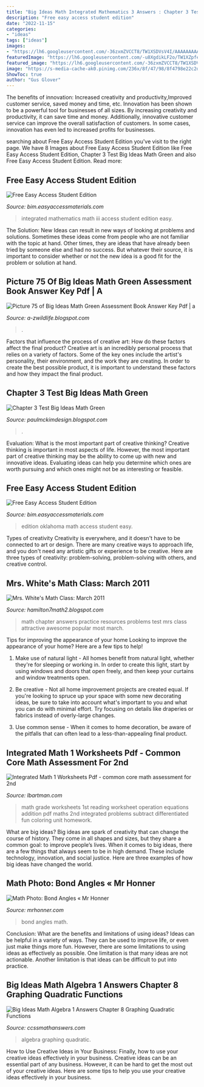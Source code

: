 ```yaml
---
title: "Big Ideas Math Integrated Mathematics 3 Answers : Chapter 3 Test Big Ideas Math Green"
description: "Free easy access student edition"
date: "2022-11-15"
categories:
- "ideas"
tags: ["ideas"]
images:
- "https://lh6.googleusercontent.com/-36zxmZVCCT8/TW1XSDVsV4I/AAAAAAAAADI/fhXVyKfmg2Q/w1200-h630-p-k-no-nu/Chapter+3+Practice+Test+B+pg1.jpg"
featuredImage: "https://lh6.googleusercontent.com/-u8XgdikLF2o/TW1XZpfel-I/AAAAAAAAADM/Hwx6VoTOj8Q/s1600/Chapter+3+Practice+Test+B+pg2.jpg"
featured_image: "https://lh6.googleusercontent.com/-36zxmZVCCT8/TW1XSDVsV4I/AAAAAAAAADI/fhXVyKfmg2Q/w1200-h630-p-k-no-nu/Chapter+3+Practice+Test+B+pg1.jpg"
image: "https://s-media-cache-ak0.pinimg.com/236x/8f/47/98/8f4798e22c2d7f3965c5b0eb75219be2.jpg"
ShowToc: true
author: "Gus Glover"
---
```



The benefits of innovation: Increased creativity and productivity,Improved customer service, saved money and time, etc.
Innovation has been shown to be a powerful tool for businesses of all sizes. By increasing creativity and productivity, it can save time and money. Additionally, innovative customer service can improve the overall satisfaction of customers. In some cases, innovation has even led to increased profits for businesses.

	

		
searching about Free Easy Access Student Edition you've visit to the right page. We have 8 Images about Free Easy Access Student Edition like Free Easy Access Student Edition, Chapter 3 Test Big Ideas Math Green and also Free Easy Access Student Edition. Read more:
		
    
## Free Easy Access Student Edition

<img loading=lazy src="https://bim.easyaccessmaterials.com/uploads/images/hs/book_covers/integrated_math3_pe.jpg" onerror="this.onerror=null;this.src='https://tse1.mm.bing.net/th?id=OIP.Zjx97SYaKfHbQSgggzDoFwAAAA&amp;pid=15.1';" alt="Free Easy Access Student Edition">

_Source: bim.easyaccessmaterials.com_

>integrated mathematics math iii access student edition easy. 

	

The Solution:
New Ideas can result in new ways of looking at problems and solutions. Sometimes these ideas come from people who are not familiar with the topic at hand. Other times, they are ideas that have already been tried by someone else and had no success. But whatever their source, it is important to consider whether or not the new idea is a good fit for the problem or solution at hand.

    
## Picture 75 Of Big Ideas Math Green Assessment Book Answer Key Pdf | A

<img loading=lazy src="https://lh6.googleusercontent.com/-36zxmZVCCT8/TW1XSDVsV4I/AAAAAAAAADI/fhXVyKfmg2Q/w1200-h630-p-k-no-nu/Chapter+3+Practice+Test+B+pg1.jpg" onerror="this.onerror=null;this.src='https://tse2.mm.bing.net/th?id=OIP.tSwUz7vEi-x7ms046HjYrgHaD4&amp;pid=15.1';" alt="Picture 75 of Big Ideas Math Green Assessment Book Answer Key Pdf | a">

_Source: a-zwildlife.blogspot.com_

>. 

	

Factors that influence the process of creative art: How do these factors affect the final product?
Creative art is an incredibly personal process that relies on a variety of factors. Some of the key ones include the artist's personality, their environment, and the work they are creating. In order to create the best possible product, it is important to understand these factors and how they impact the final product.

    
## Chapter 3 Test Big Ideas Math Green

<img loading=lazy src="https://lh6.googleusercontent.com/proxy/cjX5yKBeg2RUHE5Ns_1m7Ac5OGC2OainxE0zkiemDfibTf5JwUsocmw6j2A24ur1N_5vOHqmgiG0gzQ83mJgmgZITubwPKcxdA=w1200-h630-p-k-no-nu" onerror="this.onerror=null;this.src='https://tse3.mm.bing.net/th?id=OIP.wcqu-SPfTIr_5asehK2pFgHaGA&amp;pid=15.1';" alt="Chapter 3 Test Big Ideas Math Green">

_Source: paulmckimdesign.blogspot.com_

>. 

	

Evaluation: What is the most important part of creative thinking?
Creative thinking is important in most aspects of life. However, the most important part of creative thinking may be the ability to come up with new and innovative ideas. Evaluating ideas can help you determine which ones are worth pursuing and which ones might not be as interesting or feasible.

    
## Free Easy Access Student Edition

<img loading=lazy src="https://www.bigideasmath.com/uploads/images/home/ok2019_cover_images/ok_prealg_pe_cvr.jpg" onerror="this.onerror=null;this.src='https://tse3.mm.bing.net/th?id=OIP.4ma4LY2MaPOsueHzXNsY8AAAAA&amp;pid=15.1';" alt="Free Easy Access Student Edition">

_Source: bim.easyaccessmaterials.com_

>edition oklahoma math access student easy. 

	

Types of creativity
Creativity is everywhere, and it doesn't have to be connected to art or design. There are many creative ways to approach life, and you don't need any artistic gifts or experience to be creative. Here are three types of creativity: problem-solving, problem-solving with others, and creative control.

    
## Mrs. White&#039;s Math Class: March 2011

<img loading=lazy src="https://lh6.googleusercontent.com/-u8XgdikLF2o/TW1XZpfel-I/AAAAAAAAADM/Hwx6VoTOj8Q/s1600/Chapter+3+Practice+Test+B+pg2.jpg" onerror="this.onerror=null;this.src='https://tse2.mm.bing.net/th?id=OIP.h5u2OPpuMuX-8mj0A8iS6gHaJo&amp;pid=15.1';" alt="Mrs. White&#039;s Math Class: March 2011">

_Source: hamilton7math2.blogspot.com_

>math chapter answers practice resources problems test mrs class attractive awesome popular most march. 

	

Tips for improving the appearance of your home
Looking to improve the appearance of your home? Here are a few tips to help!
1. Make use of natural light - All homes benefit from natural light, whether they're for sleeping or working in. In order to create this light, start by using windows and doors that open freely, and then keep your curtains and window treatments open.

2. Be creative - Not all home improvement projects are created equal. If you're looking to spruce up your space with some new decorating ideas, be sure to take into account what's important to you and what you can do with minimal effort. Try focusing on details like draperies or fabrics instead of overly-large changes.

3. Use common sense - When it comes to home decoration, be aware of the pitfalls that can often lead to a less-than-appealing final product.

    
## Integrated Math 1 Worksheets Pdf - Common Core Math Assessment For 2nd

<img loading=lazy src="https://s-media-cache-ak0.pinimg.com/236x/8f/47/98/8f4798e22c2d7f3965c5b0eb75219be2.jpg" onerror="this.onerror=null;this.src='https://tse4.mm.bing.net/th?id=OIP.D_aKPpJsGT65YL--utj7LwAAAA&amp;pid=15.1';" alt="Integrated Math 1 Worksheets Pdf - common core math assessment for 2nd">

_Source: lbartman.com_

>math grade worksheets 1st reading worksheet operation equations addition pdf maths 2nd integrated problems subtract differentiated fun coloring unit homework. 

	

What are big ideas?
Big ideas are spark of creativity that can change the course of history. They come in all shapes and sizes, but they share a common goal: to improve people’s lives. When it comes to big ideas, there are a few things that always seem to be in high demand. These include technology, innovation, and social justice. Here are three examples of how big ideas have changed the world.

    
## Math Photo: Bond Angles « Mr Honner

<img loading=lazy src="https://i0.wp.com/MrHonner.com/wp-content/uploads/2014/07/Bond-Angles.jpg" onerror="this.onerror=null;this.src='https://tse2.mm.bing.net/th?id=OIP.v8PUcQ_Gw1IFBgYSu21cjgHaJ4&amp;pid=15.1';" alt="Math Photo: Bond Angles « Mr Honner">

_Source: mrhonner.com_

>bond angles math. 

	

Conclusion: What are the benefits and limitations of using ideas?
Ideas can be helpful in a variety of ways. They can be used to improve life, or even just make things more fun. However, there are some limitations to using ideas as effectively as possible. One limitation is that many ideas are not actionable. Another limitation is that ideas can be difficult to put into practice.

    
## Big Ideas Math Algebra 1 Answers Chapter 8 Graphing Quadratic Functions

<img loading=lazy src="https://ccssmathanswers.com/wp-content/uploads/2021/02/Big-Ideas-Math-Algebra-1-Solutions-Chapter-8-Graphing-Quadratic-Functions-8.3-a-43.png" onerror="this.onerror=null;this.src='https://tse1.mm.bing.net/th?id=OIP.GwO-DgG9TGkJ6t9_ADwEhwHaCQ&amp;pid=15.1';" alt="Big Ideas Math Algebra 1 Answers Chapter 8 Graphing Quadratic Functions">

_Source: ccssmathanswers.com_

>algebra graphing quadratic. 

	

How to Use Creative Ideas in Your Business: Finally, how to use your creative ideas effectively in your business.
Creative ideas can be an essential part of any business. However, it can be hard to get the most out of your creative ideas. Here are some tips to help you use your creative ideas effectively in your business.

